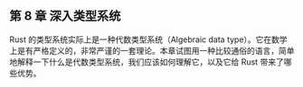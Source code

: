 ## 第 8 章 深入类型系统

Rust 的类型系统实际上是一种代数类型系统（Algebraic data type）。它在数学上是有严格定义的，非常严谨的一套理论。本章试图用一种比较通俗的语言，简单地解释一下什么是代数类型系统，我们应该如何理解它，以及它给 Rust 带来了哪些优势。
